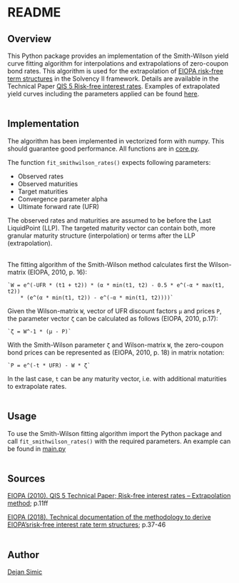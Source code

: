 # README
## Overview
This Python package provides an implementation of the Smith-Wilson yield curve fitting algorithm for interpolations and extrapolations of zero-coupon bond rates. This algorithm is used for the extrapolation of [EIOPA risk-free term structures](https://wayback.archive-it.org/org-1495/20191229100044/https:/eiopa.europa.eu/Publications/Standards/Technical%20Documentation%20(31%20Jan%202018).pdf) in the Solvency II framework. Details are available in the Technical Paper [QIS 5  Risk-free interest rates](https://wayback.archive-it.org/org-1495/20191229100044/https:/eiopa.europa.eu/Publications/QIS/ceiops-paper-extrapolation-risk-free-rates_en-20100802.pdf). Examples of extrapolated yield curves including the parameters applied can be found [here](https://wayback.archive-it.org/org-1495/20191229100044/https:/eiopa.europa.eu/Publications/Standards/EIOPA_RFR_20190531.zip).
<br /><br />

## Implementation
The algorithm has been implemented in vectorized form with numpy. This should guarantee good performance. All functions are in [core.py](https://github.com/simicd/smith-wilson-py/blob/master/smithwilson/core.py).

The function `fit_smithwilson_rates()` expects following parameters:
- Observed rates 
- Observed maturities
- Target maturities
- Convergence parameter alpha 
- Ultimate forward rate (UFR)

The observed rates and maturities are assumed to be before the Last LiquidPoint (LLP). The targeted maturity vector can
contain both, more granular maturity structure (interpolation) or terms after the LLP (extrapolation).
<br /><br />


The fitting algorithm of the Smith-Wilson method calculates first the Wilson-matrix (EIOPA, 2010, p. 16):

    `W = e^(-UFR * (t1 + t2)) * (α * min(t1, t2) - 0.5 * e^(-α * max(t1, t2))
        * (e^(α * min(t1, t2)) - e^(-α * min(t1, t2))))`

Given the Wilson-matrix `W`, vector of UFR discount factors `μ` and prices `P`, the parameter vector `ζ` can be calculated as follows (EIOPA, 2010, p.17):

    `ζ = W^-1 * (μ - P)`

With the Smith-Wilson parameter `ζ` and Wilson-matrix `W`, the zero-coupon bond prices can be represented as (EIOPA, 2010, p. 18) in matrix notation:

    `P = e^(-t * UFR) - W * ζ`

In the last case, `t` can be any maturity vector, i.e. with additional maturities to extrapolate rates.
<br /><br />

## Usage
To use the Smith-Wilson fitting algorithm import the Python package and call `fit_smithwilson_rates()` with the required parameters. An example can be found in [main.py](https://github.com/simicd/smith-wilson-py/blob/master/main.py)
<br /><br />

## Sources
[EIOPA (2010). QIS 5 Technical Paper; Risk-free interest rates – Extrapolation method](https://wayback.archive-it.org/org-1495/20191229100044/https:/eiopa.europa.eu/Publications/QIS/ceiops-paper-extrapolation-risk-free-rates_en-20100802.pdf); p.11ff

[EIOPA (2018). Technical documentation of the methodology to derive EIOPA’srisk-free interest rate term structures](https://wayback.archive-it.org/org-1495/20191229100044/https:/eiopa.europa.eu/Publications/Standards/Technical%20Documentation%20(31%20Jan%202018).pdf); p.37-46
<br /><br />

## Author
[Dejan Simic](https://www.linkedin.com/in/dejsimic/)
